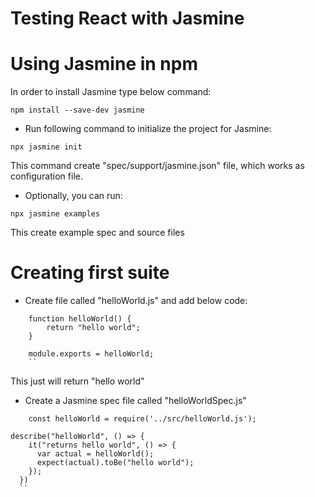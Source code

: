 # Testing React with Jasmine

# Using Jasmine in npm 

In order to install Jasmine type below command:

``` npm install --save-dev jasmine ```

- Run following command to initialize the project for Jasmine:

``` npx jasmine init ```

This command create "spec/support/jasmine.json" file, which works as configuration file. 

- Optionally, you can run:

``` npx jasmine examples ```

This create example spec and source files

# Creating first suite 

- Create file called "helloWorld.js" and add below code:

``` JS 
    function helloWorld() {
        return "hello world";
    }

    module.exports = helloWorld;
    ``
```
This just will return "hello world"

- Create a Jasmine spec file called "helloWorldSpec.js"

``` JS 
    const helloWorld = require('../src/helloWorld.js');

describe("helloWorld", () => {
    it("returns hello world", () => {
      var actual = helloWorld();
      expect(actual).toBe("hello world");
    });
  })
  ``
  ```
  
